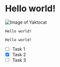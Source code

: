 # Hello world!
![Image of Yaktocat](https://octodex.github.com/images/yaktocat.png)
```
Hello world!
```
`Hello world!`
- [ ] Task 1
- [X] Task 2
- [ ] Task 3
